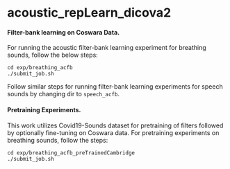 # acoustic_repLearn_dicova2  

#### Filter-bank learning on Coswara Data.
For running the acoustic filter-bank learning experiment for breathing sounds, follow the below steps:  
```
cd exp/breathing_acfb
./submit_job.sh
```
Follow similar steps for running filter-bank learning experiments for speech sounds by changing dir to ```speech_acfb```. 

#### Pretraining Experiments. 
This work utilizes Covid19-Sounds dataset for pretraining of filters followed by optionally fine-tuning on Coswara data. 
For pretraining experiments on breathing sounds, follow the steps:
```
cd exp/breathing_acfb_preTrainedCambridge
./submit_job.sh 
```
